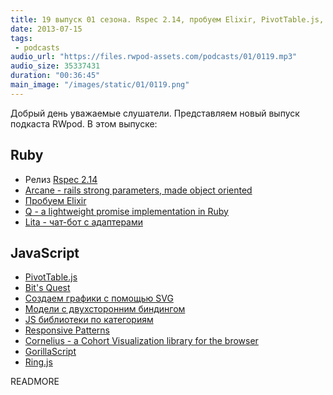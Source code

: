 ```yaml
---
title: 19 выпуск 01 сезона. Rspec 2.14, пробуем Elixir, PivotTable.js, GorillaScript и прочее
date: 2013-07-15
tags:
 - podcasts
audio_url: "https://files.rwpod-assets.com/podcasts/01/0119.mp3"
audio_size: 35337431
duration: "00:36:45"
main_image: "/images/static/01/0119.png"
---
```


Добрый день уважаемые слушатели. Представляем новый выпуск подкаста RWpod. В этом выпуске:

## Ruby

 - Релиз [Rspec 2.14](http://myronmars.to/n/dev-blog/2013/07/rspec-2-14-is-released)
 - [Arcane - rails strong parameters, made object oriented](https://github.com/cloudsdaleapp/arcane)
 - [Пробуем Elixir](http://tryelixir.org/)
 - [Q - a lightweight promise implementation in Ruby](https://github.com/jclem/q-defer)
 - [Lita - чат-бот с адаптерами](http://jimmycuadra.github.io/lita/)

## JavaScript

 - [PivotTable.js](https://github.com/nicolaskruchten/pivottable)
 - [Bit's Quest](http://bitsquest.bitbucket.org/index.html)
 - [Создаем графики с помощью SVG](http://rvlasveld.github.io/blog/2013/07/02/creating-interactive-graphs-with-svg-part-1/)
 - [Модели с двухсторонним биндингом](http://iugojs.com/)
 - [JS библиотеки по категориям](http://www.javascriptoo.com/)
 - [Responsive Patterns](http://bradfrost.github.io/this-is-responsive/patterns.html)
 - [Cornelius - a Cohort Visualization library for the browser](http://restorando.github.io/cornelius/)
 - [GorillaScript](http://ckknight.github.io/gorillascript/)
 - [Ring.js](http://ringjs.neoname.eu/)

READMORE

